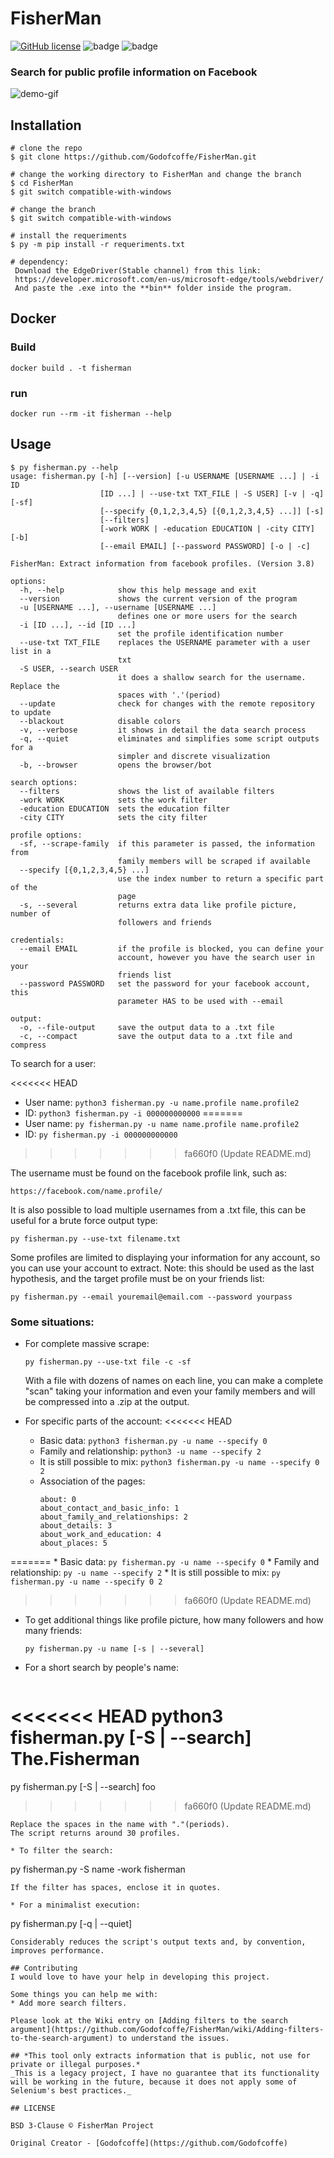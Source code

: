 # FisherMan

[![GitHub license](https://img.shields.io/github/license/Godofcoffe/FisherMan)](https://github.com/Godofcoffe/FisherMan/blob/main/LICENSE)
![badge](https://img.shields.io/badge/version-3.8-blue)
![badge](https://img.shields.io/badge/python-%3E%3D3.8-orange)

### Search for public profile information on Facebook

![demo-gif](demo-fisherman.gif)

## Installation

```console
# clone the repo
$ git clone https://github.com/Godofcoffe/FisherMan.git

# change the working directory to FisherMan and change the branch
$ cd FisherMan
$ git switch compatible-with-windows

# change the branch
$ git switch compatible-with-windows

# install the requeriments
$ py -m pip install -r requeriments.txt

# dependency:
 Download the EdgeDriver(Stable channel) from this link:
 https://developer.microsoft.com/en-us/microsoft-edge/tools/webdriver/
 And paste the .exe into the **bin** folder inside the program.
```

## Docker

### Build

```console
docker build . -t fisherman
```

### run
```console
docker run --rm -it fisherman --help
```

## Usage

```console
$ py fisherman.py --help
usage: fisherman.py [-h] [--version] [-u USERNAME [USERNAME ...] | -i ID
                    [ID ...] | --use-txt TXT_FILE | -S USER] [-v | -q] [-sf]
                    [--specify {0,1,2,3,4,5} [{0,1,2,3,4,5} ...]] [-s]
                    [--filters]
                    [-work WORK | -education EDUCATION | -city CITY] [-b]
                    [--email EMAIL] [--password PASSWORD] [-o | -c]

FisherMan: Extract information from facebook profiles. (Version 3.8)

options:
  -h, --help            show this help message and exit
  --version             shows the current version of the program
  -u [USERNAME ...], --username [USERNAME ...]
                        defines one or more users for the search
  -i [ID ...], --id [ID ...]
                        set the profile identification number
  --use-txt TXT_FILE    replaces the USERNAME parameter with a user list in a
                        txt
  -S USER, --search USER
                        it does a shallow search for the username. Replace the
                        spaces with '.'(period)
  --update              check for changes with the remote repository to update
  --blackout            disable colors
  -v, --verbose         it shows in detail the data search process
  -q, --quiet           eliminates and simplifies some script outputs for a
                        simpler and discrete visualization
  -b, --browser         opens the browser/bot

search options:
  --filters             shows the list of available filters
  -work WORK            sets the work filter
  -education EDUCATION  sets the education filter
  -city CITY            sets the city filter

profile options:
  -sf, --scrape-family  if this parameter is passed, the information from
                        family members will be scraped if available
  --specify [{0,1,2,3,4,5} ...]
                        use the index number to return a specific part of the
                        page
  -s, --several         returns extra data like profile picture, number of
                        followers and friends

credentials:
  --email EMAIL         if the profile is blocked, you can define your
                        account, however you have the search user in your
                        friends list
  --password PASSWORD   set the password for your facebook account, this
                        parameter HAS to be used with --email

output:
  -o, --file-output     save the output data to a .txt file
  -c, --compact         save the output data to a .txt file and compress

```

To search for a user:

<<<<<<< HEAD
* User name: `python3 fisherman.py -u name.profile name.profile2`
* ID: `python3 fisherman.py -i 000000000000`
=======
* User name: `py fisherman.py -u name name.profile name.profile2`
* ID: `py fisherman.py -i 000000000000`
>>>>>>> fa660f0 (Update README.md)

The username must be found on the facebook profile link, such as:

```
https://facebook.com/name.profile/
```

It is also possible to load multiple usernames from a .txt file, this can be useful for a brute force output type:

```
py fisherman.py --use-txt filename.txt
```

Some profiles are limited to displaying your information for any account, so you can use your account to extract. Note:
this should be used as the last hypothesis, and the target profile must be on your friends list:

```
py fisherman.py --email youremail@email.com --password yourpass
```

### Some situations:

* For complete massive scrape:
  ```
  py fisherman.py --use-txt file -c -sf
  ```
  With a file with dozens of names on each line, you can make a complete "scan" taking your information and even your
  family members and will be compressed into a .zip at the output.

* For specific parts of the account:
<<<<<<< HEAD
    * Basic data: `python3 fisherman.py -u name --specify 0`
    * Family and relationship: `python3 -u name --specify 2`
    * It is still possible to mix: `python3 fisherman.py -u name --specify 0 2`
    * Association of the pages:
      ```
      about: 0
      about_contact_and_basic_info: 1
      about_family_and_relationships: 2
      about_details: 3
      about_work_and_education: 4
      about_places: 5
      ```
=======
    * Basic data: `py fisherman.py -u name --specify 0`
    * Family and relationship: `py -u name --specify 2`
    * It is still possible to mix: `py fisherman.py -u name --specify 0 2`

>>>>>>> fa660f0 (Update README.md)

* To get additional things like profile picture, how many followers and how many friends:
  ```
  py fisherman.py -u name [-s | --several]
  ```
  
* For a short search by people's name:
  ```
<<<<<<< HEAD
  python3 fisherman.py [-S | --search] The.Fisherman
=======
  py fisherman.py [-S | --search] foo
>>>>>>> fa660f0 (Update README.md)
  ```
  Replace the spaces in the name with "."(periods).
  The script returns around 30 profiles.

* To filter the search:
  ```
  py fisherman.py -S name -work fisherman
  ```
  If the filter has spaces, enclose it in quotes.
  
* For a minimalist execution:
  ```
  py fisherman.py [-q | --quiet]
  ```
  Considerably reduces the script's output texts and, by convention, improves performance.

## Contributing
I would love to have your help in developing this project.

Some things you can help me with:
  * Add more search filters.

Please look at the Wiki entry on [Adding filters to the search argument](https://github.com/Godofcoffe/FisherMan/wiki/Adding-filters-to-the-search-argument) to understand the issues.

## *This tool only extracts information that is public, not use for private or illegal purposes.*
_This is a legacy project, I have no guarantee that its functionality will be working in the future, because it does not apply some of Selenium's best practices._

## LICENSE

BSD 3-Clause © FisherMan Project

Original Creator - [Godofcoffe](https://github.com/Godofcoffe)
